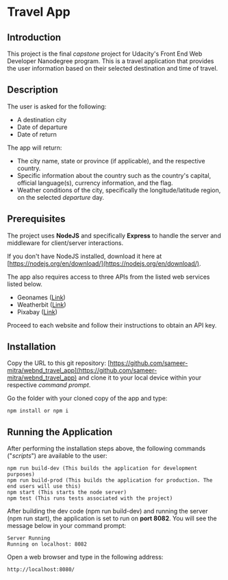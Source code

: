 # Travel App

## Introduction

This project is the final *capstone* project for Udacity's Front End Web Developer Nanodegree program. This is a travel application that provides the user information based on their selected destination and time of travel.

## Description

The user is asked for the following:

* A destination city 
* Date of departure 
* Date of return

The app will return:

* The city name, state or province (if applicable), and the respective country.
* Specific information about the country such as the country's capital, official language(s), currency information, and the flag.
* Weather conditions of the city, specifically the longitude/latitude region, on the selected *departure* day.

## Prerequisites

The project uses **NodeJS** and specifically **Express** to handle the server and middleware for client/server interactions. 

If you don't have NodeJS installed, download it here at [https://nodejs.org/en/download/](https://nodejs.org/en/download/).

The app also requires access to three APIs from the listed web services listed below. 

* Geonames ([Link](http://www.geonames.org))
* Weatherbit ([Link](https://www.weatherbit.io))
* Pixabay ([Link](https://pixabay.com))

Proceed to each website and follow their instructions to obtain an API key.  

## Installation

Copy the URL to this git repository: [https://github.com/sameer-mitra/webnd_travel_app](https://github.com/sameer-mitra/webnd_travel_app) and clone it to your local device within your respective *command prompt*.

Go the folder with your cloned copy of the app and type:

```
npm install or npm i
```

## Running the Application

After performing the installation steps above, the following commands ("*scripts*") are available to the user:

```
npm run build-dev (This builds the application for development purposes)
npm run build-prod (This builds the application for production. The end users will use this)
npm start (This starts the node server)
npm test (This runs tests associated with the project)
```

After building the dev code (npm run build-dev) and running the server (npm run start), the application is set to run on **port 8082**. You will see the message below in your command prompt:

```
Server Running
Running on localhost: 8082
```

Open a web browser and type in the following address:

```
http://localhost:8080/
```
